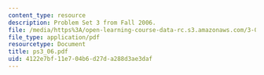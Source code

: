 ```yaml
---
content_type: resource
description: Problem Set 3 from Fall 2006.
file: /media/https%3A/open-learning-course-data-rc.s3.amazonaws.com/3-032-mechanical-behavior-of-materials-fall-2007/4122e7bf11e704b6d27da288d3ae3daf_ps3_06.pdf
file_type: application/pdf
resourcetype: Document
title: ps3_06.pdf
uid: 4122e7bf-11e7-04b6-d27d-a288d3ae3daf
---
```

